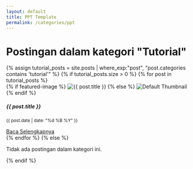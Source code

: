 ```yaml
---
layout: default
title: PPT Template
permalink: /categories/ppt
---
```

<!-- Sertakan Bootstrap CSS (pastikan tidak duplikat jika sudah ada di layout utama) -->
<link rel="stylesheet" href="https://stackpath.bootstrapcdn.com/bootstrap/4.5.2/css/bootstrap.min.css">

<div class="container my-5">
  <h1 class="mb-4">Postingan dalam kategori "Tutorial"</h1>
  <div class="row">
    {% assign tutorial_posts = site.posts | where_exp:"post", "post.categories contains 'tutorial'" %}
    {% if tutorial_posts.size > 0 %}
      {% for post in tutorial_posts %}
        <div class="col-md-4 mb-4">
          <div class="card h-100 shadow-sm">
            {% if featured-image %}
              <img src="{{ featured-image }}" class="card-img-top" alt="{{ post.title }}">
            {% else %}
              <!-- Ganti dengan path ke default thumbnail jika tidak ada -->
              <img src="/assets/images/default-thumbnail.jpg" class="card-img-top" alt="Default Thumbnail">
            {% endif %}
            <div class="card-body d-flex flex-column">
              <h5 class="card-title">{{ post.title }}</h5>
              <p class="card-text text-muted">
                <small>{{ post.date | date: "%d %B %Y" }}</small>
              </p>
              <a href="{{ post.url }}" class="btn btn-primary mt-auto">Baca Selengkapnya</a>
            </div>
          </div>
        </div>
      {% endfor %}
    {% else %}
      <div class="col-12">
        <p>Tidak ada postingan dalam kategori ini.</p>
      </div>
    {% endif %}
  </div>
</div>